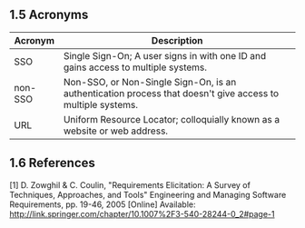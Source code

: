 ## 1.5 Acronyms

| Acronym | Description |
| ------------ | ------------ |
| SSO | Single Sign-On; A user signs in with one ID and gains access to multiple systems. |
| non-SSO |  Non-SSO, or Non-Single Sign-On, is an authentication process that doesn't give access to multiple systems. |
| URL | Uniform Resource Locator; colloquially known as a website or web address. |

## 1.6 References

  [1] D. Zowghil & C. Coulin, "Requirements Elicitation: A Survey of Techniques, Approaches, and Tools" Engineering and Managing Software Requirements, pp. 19-46, 2005 [Online] Available: http://link.springer.com/chapter/10.1007%2F3-540-28244-0_2#page-1

